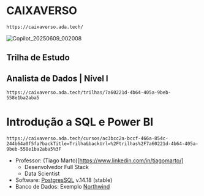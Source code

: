 # CAIXAVERSO
`https://caixaverso.ada.tech/`

![Copilot_20250609_002008](https://github.com/user-attachments/assets/b9854d88-8df6-4c5c-bbfd-72d978a06dd5)


## Trilha de Estudo
## Analista de Dados | Nível I
`https://caixaverso.ada.tech/trilhas/7a60221d-4b64-405a-9beb-558e1ba2aba5`


# Introdução a SQL e Power BI 
`https://caixaverso.ada.tech/cursos/ac3bcc2a-bccf-466a-854c-244b64a0f5fa?backTitle=Trilha&backUrl=%2Ftrilhas%2F7a60221d-4b64-405a-9beb-558e1ba2aba5%3F`

- Professor: (Tiago Marto)[https://www.linkedin.com/in/tiagomarto/]
  - Desenvolvedor Full Stack
  - Data Scientist
- Software: [PostgresSQL](https://www.enterprisedb.com/postgresql-tutorial-resources-training-1?uuid=140fdf8e-34e6-4b1b-ac32-532e5ac826c4&campaignId=Product_Trial_PostgreSQL_14) v.14.18 (stable)
- Banco de Dados: Exemplo [Northwind](https://operational-production.s3.sa-east-1.amazonaws.com/Materiais+extras+-+cursos+digitais/Introdu%C3%A7%C3%A3o+a+SQL+e+Power+BI/northwind+(1).sql)
